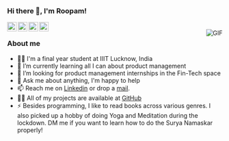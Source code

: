 ### Hi there 👋, I'm Roopam!

<a href="https://twitter.com/RoopamJ1">
  <img align="left" alt="Roopam Jain | Twitter" width="22px" src="https://cdn.jsdelivr.net/npm/simple-icons@v3/icons/twitter.svg" />
</a>
<a href="https://www.linkedin.com/in/roopam-jain-b2425617b/">
  <img align="left" alt="Roopam's LinkdeIN" width="22px" src="https://cdn.jsdelivr.net/npm/simple-icons@v3/icons/linkedin.svg" />
</a>
<a href="https://medium.com/quiknapp">
  <img align="left" alt="Roopam Jain | Medium" width="22px" src="https://cdn.jsdelivr.net/npm/simple-icons@v3/icons/medium.svg" />
</a>
<a href="https://mail.google.com/mail/?view=cm&fs=1&tf=1&to=roopam.ams@gmail.com">
  <img align="left" alt="Roopam Jain | Mail" width="22px" src="https://cdn.jsdelivr.net/npm/simple-icons@3.13.0/icons/gmail.svg" />
</a>
<br />

<img align="right" alt="GIF" src="https://media.giphy.com/media/Y4ak9Ki2GZCbJxAnJD/giphy.gif">

### About me
- 🙋‍♂️ I'm a final year student at IIIT Lucknow, India
- 🔭 I’m currently learning all I can about product management
- 👯 I’m looking for product management internships in the Fin-Tech space
- 💬 Ask me about anything, I'm happy to help
- 📫 Reach me on [Linkedin](https://www.linkedin.com/in/roopam-jain-b2425617b/) or 
      drop a [mail](https://mail.google.com/mail/?view=cm&fs=1&tf=1&to=roopam.ams@gmail.com).
- 👨‍💻 All of my projects are available at [GitHub](https://github.com/vect-0r?tab=repositories)
- ⚡ Besides programming, I like to read books across various genres. I also picked up a hobby 
      of doing Yoga and Meditation during the lockdown. DM me if you want to learn how to do 
      the Surya Namaskar properly!


